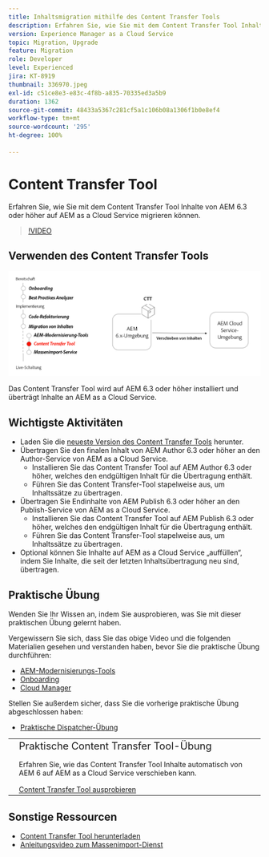 ```yaml
---
title: Inhaltsmigration mithilfe des Content Transfer Tools
description: Erfahren Sie, wie Sie mit dem Content Transfer Tool Inhalte von AEM 6 auf AEM as a Cloud Service migrieren können.
version: Experience Manager as a Cloud Service
topic: Migration, Upgrade
feature: Migration
role: Developer
level: Experienced
jira: KT-8919
thumbnail: 336970.jpeg
exl-id: c51ce8e3-e83c-4f8b-a835-70335ed3a5b9
duration: 1362
source-git-commit: 48433a5367c281cf5a1c106b08a1306f1b0e8ef4
workflow-type: tm+mt
source-wordcount: '295'
ht-degree: 100%

---
```



# Content Transfer Tool

Erfahren Sie, wie Sie mit dem Content Transfer Tool Inhalte von AEM 6.3 oder höher auf AEM as a Cloud Service migrieren können.

>[!VIDEO](https://video.tv.adobe.com/v/336970?quality=12&learn=on)

## Verwenden des Content Transfer Tools

![Lebenszyklus des Content Transfer Tools](../assets/content-transfer-tool.png)

Das Content Transfer Tool wird auf AEM 6.3 oder höher installiert und überträgt Inhalte an AEM as a Cloud Service.

## Wichtigste Aktivitäten

+ Laden Sie die [neueste Version des Content Transfer Tools](https://experience.adobe.com/#/downloads/content/software-distribution/en/aemcloud.html?fulltext=Content*+Transfer*+Tool*&amp;1_group.propertyvalues.property=.%2Fjcr%3Acontent%2Fmetadata%2Fdc%3AsoftwareType&amp;1_group.propertyvalues.operation=equals&amp;1_group.propertyvalues.0_values=software-type%3Atooling&amp;orderby=%40jcr%3Acontent%2Fjcr%3AlastModified&amp;orderby.sort=desc&amp;layout=list&amp;p.offset=0&amp;p.limit=2) herunter.
+ Übertragen Sie den finalen Inhalt von AEM Author 6.3 oder höher an den Author-Service von AEM as a Cloud Service.
   + Installieren Sie das Content Transfer Tool auf AEM Author 6.3 oder höher, welches den endgültigen Inhalt für die Übertragung enthält.
   + Führen Sie das Content Transfer-Tool stapelweise aus, um Inhaltssätze zu übertragen.
+ Übertragen Sie Endinhalte von AEM Publish 6.3 oder höher an den Publish-Service von AEM as a Cloud Service.
   + Installieren Sie das Content Transfer Tool auf AEM Publish 6.3 oder höher, welches den endgültigen Inhalt für die Übertragung enthält.
   + Führen Sie das Content Transfer-Tool stapelweise aus, um Inhaltssätze zu übertragen.
+ Optional können Sie Inhalte auf AEM as a Cloud Service „auffüllen“, indem Sie Inhalte, die seit der letzten Inhaltsübertragung neu sind, übertragen.

## Praktische Übung

Wenden Sie Ihr Wissen an, indem Sie ausprobieren, was Sie mit dieser praktischen Übung gelernt haben.

Vergewissern Sie sich, dass Sie das obige Video und die folgenden Materialien gesehen und verstanden haben, bevor Sie die praktische Übung durchführen:

+ [AEM-Modernisierungs-Tools](../aem-modernization-tools.md)
+ [Onboarding](../onboarding.md)
+ [Cloud Manager](../cloud-manager.md)

Stellen Sie außerdem sicher, dass Sie die vorherige praktische Übung abgeschlossen haben:

+ [Praktische Dispatcher-Übung](../dispatcher.md#hands-on-exercise)

<table style="border-width:0">
    <tr>
        <td style="width:150px">
            <a  rel="noreferrer"
                target="_blank"
                href="https://github.com/adobe/aem-cloud-engineering-video-series-exercises/tree/session6-transfercontent#cloud-acceleration-bootcamp---session-6-content"><img alt="Praktische GitHub-Repository-Übung" src="../assets/github.png"/>
            </a>        
        </td>
        <td style="width:100%;margin-bottom:1rem;">
            <div style="font-size:1.25rem;font-weight:400;">Praktische Content Transfer Tool-Übung</div>
            <p style="margin:1rem 0">
                Erfahren Sie, wie das Content Transfer Tool Inhalte automatisch von AEM 6 auf AEM as a Cloud Service verschieben kann.
            </p>
            <a  rel="noreferrer"
                target="_blank"
                href="https://github.com/adobe/aem-cloud-engineering-video-series-exercises/tree/session6-transfercontent#cloud-acceleration-bootcamp---session-6-content" class="spectrum-Button spectrum-Button--primary spectrum-Button--sizeM">
 <span class="spectrum-Button-label has-no-wrap has-text-weight-bold">Content Transfer Tool ausprobieren</span>
 </a>
        </td>
    </tr>
</table>

## Sonstige Ressourcen

+ [Content Transfer Tool herunterladen](https://experience.adobe.com/#/downloads/content/software-distribution/en/aemcloud.html?fulltext=Content*+Transfer*+Tool*&amp;1_group.propertyvalues.property=.%2Fjcr%3Acontent%2Fmetadata%2Fdc%3AsoftwareType&amp;1_group.propertyvalues.operation=equals&amp;1_group.propertyvalues.0_values=software-type%3Atooling&amp;orderby=%40jcr%3Acontent%2Fjcr%3AlastModified&amp;orderby.sort=desc&amp;layout=list&amp;p.offset=0&amp;p.limit=2)
+ [Anleitungsvideo zum Massenimport-Dienst](https://experienceleague.adobe.com/docs/experience-manager-learn/cloud-service/migration/bulk-import.html?lang=de)

